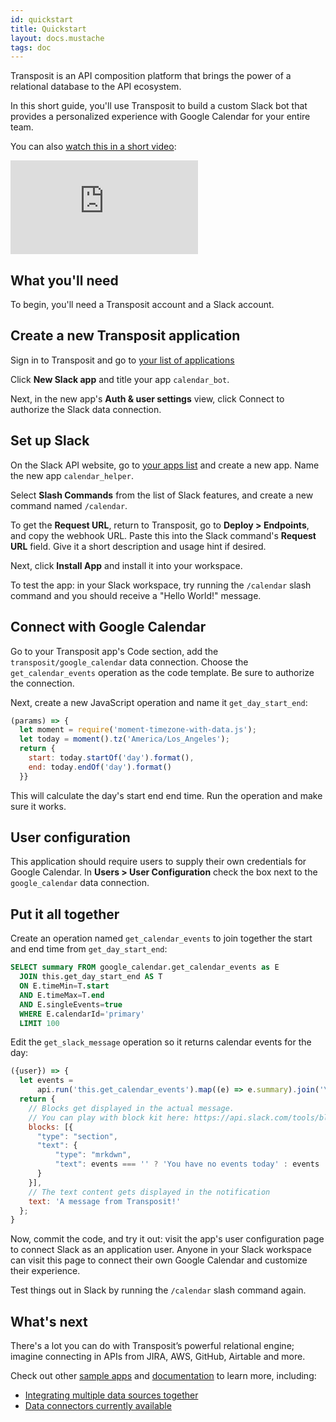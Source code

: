 ```yaml
---
id: quickstart
title: Quickstart
layout: docs.mustache
tags: doc
---
```


Transposit is an API composition platform that brings the power of a relational database to the API ecosystem.

In this short guide, you'll use Transposit to build a custom Slack bot that provides a personalized experience with Google Calendar for your entire team.

You can also [watch this in a short video](https://youtu.be/98yMQpSjQIc):

<div class="iframe-container">
<iframe src="https://www.youtube.com/embed/98yMQpSjQIc" frameborder="0" allow="accelerometer; autoplay; encrypted-media; gyroscope; picture-in-picture" allowfullscreen></iframe>
</div>

## What you'll need

To begin, you'll need a Transposit account and a Slack account.

## Create a new Transposit application

Sign in to Transposit and go to [your list of applications](https://console.transposit.com/)

Click **New Slack app** and title your app `calendar_bot`.

Next, in the new app's **Auth &amp; user settings** view, click Connect to authorize the Slack data connection.

## Set up Slack

On the Slack API website, go to [your apps list](https://api.slack.com/apps) and create a new app. Name the new app `calendar_helper`.

Select **Slash Commands** from the list of Slack features, and create a new command named `/calendar`.

To get the **Request URL**, return to Transposit, go to **Deploy &gt; Endpoints**, and copy the webhook URL. Paste this into the Slack command's **Request URL** field. Give it a short description and usage hint if desired.

Next, click **Install App** and install it into your workspace.

To test the app: in your Slack workspace, try running the `/calendar` slash command and you should receive a "Hello World!" message.

## Connect with Google Calendar

Go to your Transposit app's Code section, add the `transposit/google_calendar` data connection. Choose the `get_calendar_events` operation as the code template. Be sure to authorize the connection.

Next, create a new JavaScript operation and name it `get_day_start_end`:

```javascript
(params) => {
  let moment = require('moment-timezone-with-data.js');
  let today = moment().tz('America/Los_Angeles');
  return {
    start: today.startOf('day').format(),
    end: today.endOf('day').format()
  }}
  ```

This will calculate the day's start end end time. Run the operation and make sure it works.

## User configuration

This application should require users to supply their own credentials for Google Calendar. In **Users &gt; User Configuration** check the box next to the `google_calendar` data connection.

## Put it all together

Create an operation named `get_calendar_events` to join together the start and end time from `get_day_start_end`:

```sql
SELECT summary FROM google_calendar.get_calendar_events as E
  JOIN this.get_day_start_end AS T
  ON E.timeMin=T.start
  AND E.timeMax=T.end
  AND E.singleEvents=true
  WHERE E.calendarId='primary'
  LIMIT 100
```

Edit the `get_slack_message` operation so it returns calendar events for the day:

```javascript
({user}) => {
  let events =
      api.run('this.get_calendar_events').map((e) => e.summary).join('\n');
  return {
    // Blocks get displayed in the actual message. 
    // You can play with block kit here: https://api.slack.com/tools/block-kit-builder
    blocks: [{
      "type": "section",
      "text": {
          "type": "mrkdwn",
          "text": events === '' ? 'You have no events today' : events
      }
    }],
    // The text content gets displayed in the notification
    text: 'A message from Transposit!'
  };
}
```

Now, commit the code, and try it out: visit the app's user configuration page to connect Slack as an application user. Anyone in your Slack workspace can visit this page to connect their own Google Calendar and customize their experience.

Test things out in Slack by running the `/calendar` slash command again.

## What's next

There's a lot you can do with Transposit’s powerful relational engine; imagine connecting in APIs from JIRA, AWS, GitHub, Airtable and more.

Check out other [sample apps](https://www.transposit.com/apps/) and [documentation](https://www.transposit.com/docs/) to learn more, including:

* [Integrating multiple data sources together](/docs/get-started/sql-quickstart)
* [Data connectors currently available](/docs/references/data-connectors)
